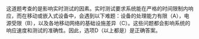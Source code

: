 这道题考查的是影响实时测试的因素。实时测试要求系统能在严格的时间限制内响应，而在移动或嵌入式设备中，会遇到以下难题：设备的处理能力有限（A），电源受限（B），以及各地移动网络的基础设施差异（C）。这些问题都会影响系统的响应速度和测试的准确性。因此，选项D（以上都是）是正确答案。